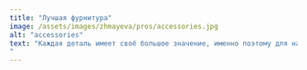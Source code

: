```yaml
---
title: "Лучшая фурнитура"
image: /assets/images/zhmayeva/pros/accessories.jpg
alt: "accessories"
text: "Каждая деталь имеет своё большое значение, именно поэтому для наших изделий мы выбираем только лучшие нитки и фурнитуру. Немецкие производители славятся своим вниманием к качеству и инновациям, что позволяет нам гарантировать долговечность и надёжность. В нашем ателье мы используем только нитки марки GUTERMANN, более 400 оттенков, которые применяются как в индивидуальном пошиве, так и в ремонтах одежды. Также не менее известная своим качеством марка PRYM помогает нам уже многие годы воплотить в реальность самые экстравагантные задумки. От молний RIRI и YKK до пуговиц SWAROSKI, от застёжек Tierracast до пряжек Toho — всё потбирается с учётом Ваших высоких стандартов!
"
---
```

